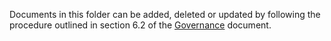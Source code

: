Documents in this folder can be added, deleted or updated by following the procedure outlined in section 6.2 of the [Governance](../Governance_Documents/Governance.md#62-development-documents) document.
